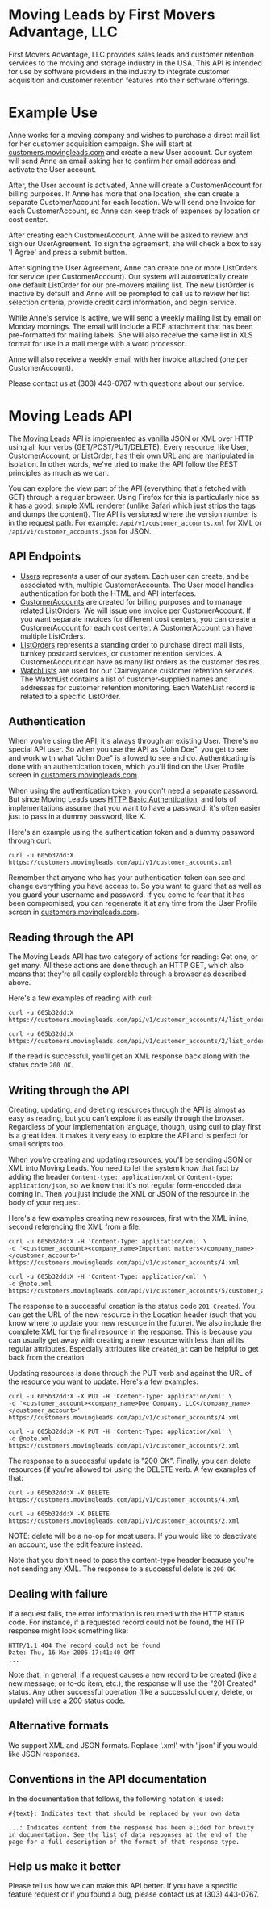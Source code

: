 Moving Leads by First Movers Advantage, LLC
===========================================
First Movers Advantage, LLC provides sales leads and customer retention services to the moving and storage industry in the USA. This API is intended for use by software providers in the industry to integrate customer acquisition and customer retention features into their software offerings.

Example Use
===========
Anne works for a moving company and wishes to purchase a direct mail list for her customer acquisition campaign. She will start at [customers.movingleads.com](http://customers.movingleads.com) and create a new User account. Our system will send Anne an email asking her to confirm her email address and activate the User account.

After, the User account is activated, Anne will create a CustomerAccount for billing purposes. If Anne has more that one location, she can create a separate CustomerAccount for each location. We will send one Invoice for each CustomerAccount, so Anne can keep track of expenses by location or cost center.

After creating each CustomerAccount, Anne will be asked to review and sign our UserAgreement. To sign the agreement, she will check a box to say 'I Agree' and press a submit button.

After signing the User Agreement, Anne can create one or more ListOrders for service (per CustomerAccount). Our system will automatically create one default ListOrder for our pre-movers mailing list. The new ListOrder is inactive by default and Anne will be prompted to call us to review her list selection criteria, provide credit card information, and begin service.

While Anne's service is active, we will send a weekly mailing list by email on Monday mornings. The email will include a PDF attachment that has been pre-formatted for mailing labels. She will also receive the same list in XLS format for use in a mail merge with a word processor.

Anne will also receive a weekly email with her invoice attached (one per CustomerAccount).

Please contact us at (303) 443-0767 with questions about our service.

Moving Leads API
================
The [Moving Leads](http://www.movingleads.com/) API is implemented as vanilla JSON or XML over HTTP using all four verbs (GET/POST/PUT/DELETE). Every resource, like User, CustomerAccount, or ListOrder, has their own URL and are manipulated in isolation. In other words, we've tried to make the API follow the REST principles as much as we can.

You can explore the view part of the API (everything that's fetched with GET) through a regular browser. Using Firefox for this is particularly nice as it has a good, simple XML renderer (unlike Safari which just strips the tags and dumps the content). The API is versioned where the version number is in the request path. For example: `/api/v1/customer_accounts.xml` for XML or `/api/v1/customer_accounts.json` for JSON.

API Endpoints
-------------
* [Users](https://github.com/firstmoversadvantage/api.movingleads.com/blob/master/sections/users.md) represents a user of our system. Each user can create, and be associated with, multiple CustomerAccounts. The User model handles authentication for both the HTML and API interfaces.
* [CustomerAccounts](https://github.com/firstmoversadvantage/api.movingleads.com/blob/master/sections/customer_accounts.md) are created for billing purposes and to manage related ListOrders. We will issue one invoice per CustomerAccount. If you want separate invoices for different cost centers, you can create a CustomerAccount for each cost center. A CustomerAccount can have multiple ListOrders.
* [ListOrders](https://github.com/firstmoversadvantage/api.movingleads.com/blob/master/sections/list_orders.md) represents a standing order to purchase direct mail lists, turnkey postcard services, or customer retention services. A CustomerAccount can have as many list orders as the customer desires.
* [WatchLists](https://github.com/firstmoversadvantage/api.movingleads.com/blob/master/sections/watch_lists.md) are used for our Clairvoyance customer retention services. The WatchList contains a list of customer-supplied names and addresses for customer retention monitoring. Each WatchList record is related to a specific ListOrder.

Authentication
--------------

When you're using the API, it's always through an existing User. There's no special API user. So when you use the API as "John Doe", you get to see and work with what "John Doe" is allowed to see and do. Authenticating is done with an authentication token, which you'll find on the User Profile screen in [customers.movingleads.com](http://customers.movingleads.com).

When using the authentication token, you don't need a separate password. But since Moving Leads uses [HTTP Basic Authentication](http://www.ietf.org/rfc/rfc2617.txt), and lots of implementations assume that you want to have a password, it's often easier just to pass in a dummy password, like X.

Here's an example using the authentication token and a dummy password through curl:

    curl -u 605b32dd:X https://customers.movingleads.com/api/v1/customer_accounts.xml

Remember that anyone who has your authentication token can see and change everything you have access to. So you want to guard that as well as you guard your username and password. If you come to fear that it has been compromised, you can regenerate it at any time from the User Profile screen in [customers.movingleads.com](http://customers.movingleads.com).

Reading through the API
-----------------------

The Moving Leads API has two category of actions for reading: Get one, or get many. All these actions are done through an HTTP GET, which also means that they're all easily explorable through a browser as described above.

Here's a few examples of reading with curl:

    curl -u 605b32dd:X https://customers.movingleads.com/api/v1/customer_accounts/4/list_orders/5.xml

    curl -u 605b32dd:X https://customers.movingleads.com/api/v1/customer_accounts/2/list_orders/3/watch_lists.xml

If the read is successful, you'll get an XML response back along with the status code `200 OK`.


Writing through the API
-----------------------

Creating, updating, and deleting resources through the API is almost as easy as reading, but you can't explore it as easily through the browser. Regardless of your implementation language, though, using curl to play first is a great idea. It makes it very easy to explore the API and is perfect for small scripts too.

When you're creating and updating resources, you'll be sending JSON or XML into Moving Leads. You need to let the system know that fact by adding the header `Content-type: application/xml` or `Content-type: application/json`, so we know that it's not regular form-encoded data coming in. Then you just include the XML or JSON of the resource in the body of your request.

Here's a few examples creating new resources, first with the XML inline, second referencing the XML from a file:

    curl -u 605b32dd:X -H 'Content-Type: application/xml' \
    -d '<customer_account><company_name>Important matters</company_name></customer_account>' https://customers.movingleads.com/api/v1/customer_accounts/4.xml

    curl -u 605b32dd:X -H 'Content-Type: application/xml' \
    -d @note.xml https://customers.movingleads.com/api/v1/customer_accounts/5/customer_accounts/2.xml

The response to a successful creation is the status code `201 Created`. You can get the URL of the new resource in the Location header (such that you know where to update your new resource in the future). We also include the complete XML for the final resource in the response. This is because you can usually get away with creating a new resource with less than all its regular attributes. Especially attributes like `created_at` can be helpful to get back from the creation.

Updating resources is done through the PUT verb and against the URL of the resource you want to update. Here's a few examples:

    curl -u 605b32dd:X -X PUT -H 'Content-Type: application/xml' \
    -d '<customer_account><company_name>Doe Company, LLC</company_name></customer_account>' https://customers.movingleads.com/api/v1/customer_accounts/4.xml

    curl -u 605b32dd:X -X PUT -H 'Content-Type: application/xml' \
    -d @note.xml https://customers.movingleads.com/api/v1/customer_accounts/2.xml

The response to a successful update is "200 OK".  Finally, you can delete resources (if you're allowed to) using the DELETE verb. A few examples of that:

    curl -u 605b32dd:X -X DELETE https://customers.movingleads.com/api/v1/customer_accounts/4.xml

    curl -u 605b32dd:X -X DELETE https://customers.movingleads.com/api/v1/customer_accounts/2.xml

NOTE: delete will be a no-op for most users. If you would like to deactivate an account, use the edit feature instead.

Note that you don't need to pass the content-type header because you're not sending any XML. The response to a successful delete is `200 OK`.

Dealing with failure
--------------------

If a request fails, the error information is returned with the HTTP status code. For instance, if a requested record could not be found, the HTTP response might look something like:

    HTTP/1.1 404 The record could not be found
    Date: Thu, 16 Mar 2006 17:41:40 GMT
    ...

Note that, in general, if a request causes a new record to be created (like a new message, or to-do item, etc.), the response will use the "201 Created" status. Any other successful operation (like a successful query, delete, or update) will use a 200 status code.

Alternative formats
-------------------

We support XML and JSON formats. Replace '.xml' with '.json' if you would like JSON responses.

Conventions in the API documentation
------------------------------------

In the documentation that follows, the following notation is used:

    #{text}: Indicates text that should be replaced by your own data

    ...: Indicates content from the response has been elided for brevity in documentation. See the list of data responses at the end of the page for a full description of the format of that response type.


Help us make it better
----------------------

Please tell us how we can make this API better. If you have a specific feature request or if you found a bug, please contact us at (303) 443-0767.
